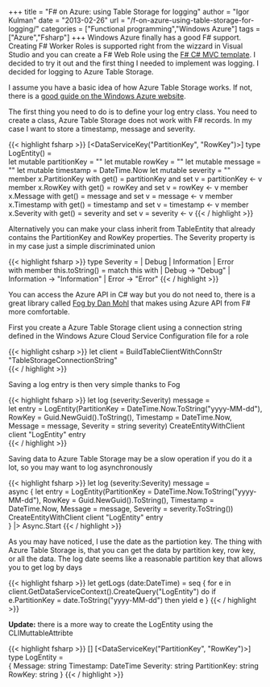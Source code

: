+++
title = "F# on Azure: using Table Storage for logging"
author = "Igor Kulman"
date = "2013-02-26"
url = "/f-on-azure-using-table-storage-for-logging/"
categories = ["Functional programming","Windows Azure"]
tags = ["Azure","Fsharp"]
+++
Windows Azure finally has a good F# support. Creating F# Worker Roles is supported right from the wizzard in Visual Studio and you can create a F# Web Role using the [F# C# MVC template][1]. I decided to try it out and the first thing I needed to implement was logging. I decided for logging to Azure Table Storage.

I assume you have a basic idea of how Azure Table Storage works. If not, there is a [good guide on the Windows Azure website][2].

The first thing you need to do is to define your log entry class. You need to create a class, Azure Table Storage does not work with F# records. In my case I want to store a timestamp, message and severity. 

{{< highlight fsharp >}}
[<DataServiceKey("PartitionKey", "RowKey")>]
type LogEntity() =    
    let mutable partitionKey = ""
    let mutable rowKey = ""
    let mutable message = ""
    let mutable timestamp = DateTime.Now
    let mutable severity = ""  
    member x.PartitionKey with get() = partitionKey and set v = partitionKey <- v
    member x.RowKey with get() = rowKey and set v = rowKey <- v
    member x.Message with get() = message and set v = message <- v
    member x.Timestamp with get() = timestamp and set v = timestamp <- v
    member x.Severity with get() = severity and set v = severity <- v
{{< / highlight >}}

<!--more-->

Alternatively you can make your class inherit from TableEntity that already contains the PartitionKey and RowKey properties. The Severity property is in my case just a simple discriminated union

{{< highlight fsharp >}}
type Severity =
    | Debug
    | Information
    | Error   
        with 
            member this.toString() =
                match this with
                | Debug -> "Debug"
                | Information -> "Information"
                | Error -> "Error"
{{< / highlight >}}

You can access the Azure API in C# way but you do not need to, there is a great library called [Fog by Dan Mohl][3] that makes using Azure API from F# more comfortable.

First you create a Azure Table Storage client using a connection string defined in the Windows Azure Cloud Service Configuration file for a role

{{< highlight csharp >}}
let client = BuildTableClientWithConnStr "TableStorageConnectionString"  
{{< / highlight >}}

Saving a log entry is then very simple thanks to Fog

{{< highlight fsharp >}}
let log (severity:Severity) message =       
    let entry = LogEntity(PartitionKey = DateTime.Now.ToString("yyyy-MM-dd"), RowKey = Guid.NewGuid().ToString(), Timestamp = DateTime.Now, Message = message, Severity = string severity)
    CreateEntityWithClient client "LogEntity" entry      
{{< / highlight >}}

Saving data to Azure Table Storage may be a slow operation if you do it a lot, so you may want to log asynchronously

{{< highlight fsharp >}}
let log (severity:Severity) message =       
        async {
            let entry = LogEntity(PartitionKey = DateTime.Now.ToString("yyyy-MM-dd"), RowKey = Guid.NewGuid().ToString(), Timestamp = DateTime.Now, Message = message, Severity = severity.ToString())
            CreateEntityWithClient client  "LogEntity" entry         
        } |> Async.Start
{{< / highlight >}}

As you may have noticed, I use the date as the partiotion key. The thing with Azure Table Storage is, that you can get the data by partition key, row key, or all the data. The log date seems like a reasonable partition key that allows you to get log by days

{{< highlight fsharp >}}
let getLogs (date:DateTime) = seq {
         for e in client.GetDataServiceContext().CreateQuery<LogEntity>("LogEntity") do
            if e.PartitionKey = date.ToString("yyyy-MM-dd") then
                yield e
    }
{{< / highlight >}}

**Update:** there is a more way to create the LogEntity using the CLIMuttableAttribte

{{< highlight fsharp >}}
[<CLIMutable>]
[<DataServiceKey("PartitionKey", "RowKey")>]
type LogEntity =   
    {
        Message: string
        Timestamp: DateTime
        Severity: string
        PartitionKey: string
        RowKey: string
    }
{{< / highlight >}}

 [1]: http://visualstudiogallery.msdn.microsoft.com/3d2bf938-fc9e-403c-90b3-8de27dc23095
 [2]: http://www.windowsazure.com/en-us/develop/net/how-to-guides/table-services/
 [3]: http://dmohl.github.com/Fog/
